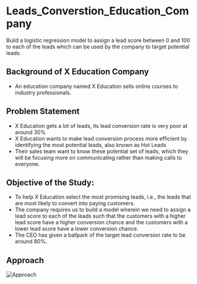 # Leads_Converstion_Education_Company
Build a logistic regression model to assign a lead score between 0 and 100 to each of the leads which can be used by the company to target potential leads.
## Background of X Education Company
- An education company named X Education sells online courses to industry professionals. 
## Problem Statement
- X Education gets a lot of leads, its lead conversion rate is very poor at around 30%
- X Education wants to make lead conversion process more efficient by identifying the most potential leads, also known as Hot Leads
- Their sales team want to know these potential set of leads, which they will be focusing more on communicating rather than making calls to everyone.
## Objective of the Study:
- To help  X Education select the most promising leads, i.e., the leads that are most likely to convert into paying customers. 
- The company requires us to build a model wherein we need to assign a lead score to each of the leads such that the customers with a higher lead score have a higher conversion chance and the customers with a lower lead score have a lower conversion chance. 
- The CEO has given a ballpark of the target lead conversion rate to be around 80%.
## Approach
![Approach](https://github.com/anandumrani/Leads_Converstion_Education_Company/assets/105964876/3b3e2392-37ce-4eca-8db3-1b52726aa13a)
